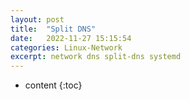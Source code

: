 ```yaml
---
layout: post
title:  "Split DNS"
date:   2022-11-27 15:15:54
categories: Linux-Network
excerpt: network dns split-dns systemd
---
```


* content
{:toc}